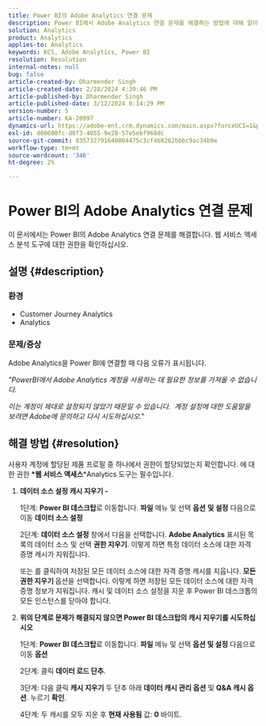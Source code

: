 ```yaml
---
title: Power BI의 Adobe Analytics 연결 문제
description: Power BI에서 Adobe Analytics 연결 문제를 해결하는 방법에 대해 알아봅니다. 웹 서비스 액세스 분석 도구에 대한 권한을 확인하십시오.
solution: Analytics
product: Analytics
applies-to: Analytics
keywords: KCS, Adobe Analytics, Power BI
resolution: Resolution
internal-notes: null
bug: false
article-created-by: Dharmender Singh
article-created-date: 2/28/2024 4:39:46 PM
article-published-by: Dharmender Singh
article-published-date: 3/12/2024 8:14:29 PM
version-number: 5
article-number: KA-20997
dynamics-url: https://adobe-ent.crm.dynamics.com/main.aspx?forceUCI=1&pagetype=entityrecord&etn=knowledgearticle&id=d3a875f5-57d6-ee11-9079-6045bd006295
exl-id: d00600fc-d0f3-4055-9e28-57e5ebf968dc
source-git-commit: 835732791640004475c3cf468262bbbc9ac34b9e
workflow-type: tm+mt
source-wordcount: '346'
ht-degree: 2%

---
```


# Power BI의 Adobe Analytics 연결 문제


이 문서에서는 Power BI의 Adobe Analytics 연결 문제를 해결합니다. 웹 서비스 액세스 분석 도구에 대한 권한을 확인하십시오.

## 설명 {#description}


### <b>환경</b>

- Customer Journey Analytics
- Analytics




### <b>문제/증상</b>

Adobe Analytics을 Power BI에 연결할 때 다음 오류가 표시됩니다.



*&quot;PowerBI에서 Adobe Analytics 계정을 사용하는 데 필요한 정보를 가져올 수 없습니다.*

*이는 계정이 제대로 설정되지 않았기 때문일 수 있습니다.  계정 설정에 대한 도움말을 보려면 Adobe에 문의하고 다시 시도하십시오.&quot;*


## 해결 방법 {#resolution}

사용자 계정에 할당된 제품 프로필 중 하나에서 권한이 할당되었는지 확인합니다. 에 대한 권한 <b>*웹 서비스 액세스</b>*Analytics 도구는 필수입니다.<br>


1. <b>데이터 소스 설정 캐시 지우기 - </b>

   1단계: <b>Power BI 데스크탑</b>로 이동합니다. <b>파일</b> 메뉴 및 선택 <b>옵션</b> <b>및 설정</b> 다음으로 이동 <b>데이터 소스 설정</b>

   2단계: <b>데이터 소스 설정</b> 창에서 다음을 선택합니다. <b>Adobe Analytics</b> 표시된 목록의 데이터 소스 및 선택 <b>권한 지우기</b>. 이렇게 하면 특정 데이터 소스에 대한 자격 증명 캐시가 지워집니다.

   또는 를 클릭하여 저장된 모든 데이터 소스에 대한 자격 증명 캐시를 지웁니다. <b>모든 권한 지우기 </b>옵션을 선택합니다. 이렇게 하면 저장된 모든 데이터 소스에 대한 자격 증명 정보가 지워집니다.
캐시 및 데이터 소스 설정을 지운 후 Power BI 데스크톱의 모든 인스턴스를 닫아야 합니다.
2. <b>위의 단계로 문제가 해결되지 않으면 Power BI 데스크탑의 캐시 지우기를 시도하십시오</b>

   1단계: <b>Power BI 데스크탑</b>로 이동합니다. <b>파일</b> 메뉴 및 선택 <b>옵션 및 설정</b> 다음으로 이동 <b>옵션</b>

   2단계: 클릭 <b>데이터 로드 단추</b>.

   3단계: 다음 클릭 <b>캐시 지우기</b> 두 단추 아래 <b>데이터 캐시 관리 옵션</b> 및 <b>Q&amp;A 캐시 옵션</b>. 누르기 <b>확인</b>.

   4단계: 두 캐시를 모두 지운 후 <b>현재 사용됨</b> 값: <b>0</b> 바이트.
